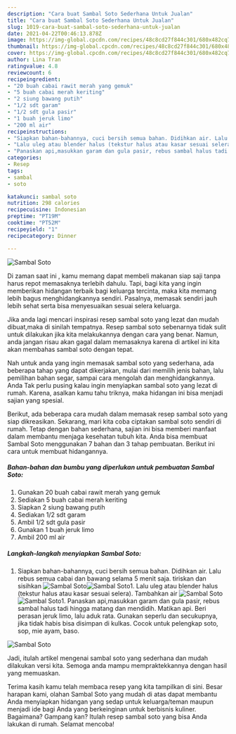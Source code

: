 ```yaml
---
description: "Cara buat Sambal Soto Sederhana Untuk Jualan"
title: "Cara buat Sambal Soto Sederhana Untuk Jualan"
slug: 1019-cara-buat-sambal-soto-sederhana-untuk-jualan
date: 2021-04-22T00:46:13.878Z
image: https://img-global.cpcdn.com/recipes/48c8cd27f844c301/680x482cq70/sambal-soto-foto-resep-utama.jpg
thumbnail: https://img-global.cpcdn.com/recipes/48c8cd27f844c301/680x482cq70/sambal-soto-foto-resep-utama.jpg
cover: https://img-global.cpcdn.com/recipes/48c8cd27f844c301/680x482cq70/sambal-soto-foto-resep-utama.jpg
author: Lina Tran
ratingvalue: 4.8
reviewcount: 6
recipeingredient:
- "20 buah cabai rawit merah yang gemuk"
- "5 buah cabai merah keriting"
- "2 siung bawang putih"
- "1/2 sdt garam"
- "1/2 sdt gula pasir"
- "1 buah jeruk limo"
- "200 ml air"
recipeinstructions:
- "Siapkan bahan-bahannya, cuci bersih semua bahan. Didihkan air. Lalu rebus semua cabai dan bawang selama 5 menit saja. tiriskan dan sisihkan"
- "Lalu uleg atau blender halus (tekstur halus atau kasar sesuai selera). Tambahkan air"
- "Panaskan api,masukkan garam dan gula pasir, rebus sambal halus tadi hingga matang dan mendidih. Matikan api. Beri perasan jeruk limo, lalu aduk rata. Gunakan seperlu dan secukupnya, jika tidak habis bisa disimpan di kulkas. Cocok untuk pelengkap soto, sop, mie ayam, baso."
categories:
- Resep
tags:
- sambal
- soto

katakunci: sambal soto 
nutrition: 298 calories
recipecuisine: Indonesian
preptime: "PT19M"
cooktime: "PT52M"
recipeyield: "1"
recipecategory: Dinner

---
```



![Sambal Soto](https://img-global.cpcdn.com/recipes/48c8cd27f844c301/680x482cq70/sambal-soto-foto-resep-utama.jpg)

Di zaman  saat ini , kamu memang dapat membeli makanan siap saji tanpa harus repot memasaknya terlebih dahulu. Tapi, bagi kita yang ingin memberikan hidangan terbaik bagi keluarga tercinta, maka kita memang lebih bagus menghidangkannya sendiri. Pasalnya, memasak sendiri jauh lebih sehat serta bisa menyesuaikan sesuai selera keluarga.

Jika anda lagi mencari inspirasi resep sambal soto yang lezat dan mudah dibuat,maka di sinilah tempatnya. Resep sambal soto  sebenarnya tidak sulit untuk dilakukan jika kita melakukannya dengan cara yang benar. Namun, anda jangan risau akan gagal dalam memasaknya 
karena di artikel ini kita akan membahas sambal soto dengan tepat.  



Nah untuk anda yang ingin memasak sambal soto yang sederhana, ada beberapa tahap yang dapat dikerjakan, mulai dari memilih jenis bahan, lalu pemilihan bahan segar, sampai cara mengolah dan menghidangkannya. Anda Tak perlu pusing kalau ingin menyiapkan sambal soto yang lezat di rumah. Karena, asalkan kamu  tahu triknya, maka hidangan ini bisa menjadi sajian yang spesial.

Berikut, ada beberapa cara mudah dalam memasak resep sambal soto yang siap dikreasikan. Sekarang, mari kita coba ciptakan sambal soto sendiri di rumah. Tetap dengan bahan sederhana, sajian ini bisa memberi manfaat dalam membantu menjaga kesehatan tubuh kita. Anda bisa membuat Sambal Soto menggunakan 7 bahan dan 3 tahap pembuatan. Berikut ini cara untuk membuat hidangannya.

<!--inarticleads1-->

##### Bahan-bahan dan bumbu yang diperlukan untuk pembuatan Sambal Soto:

1. Gunakan 20 buah cabai rawit merah yang gemuk
1. Sediakan 5 buah cabai merah keriting
1. Siapkan 2 siung bawang putih
1. Sediakan 1/2 sdt garam
1. Ambil 1/2 sdt gula pasir
1. Gunakan 1 buah jeruk limo
1. Ambil 200 ml air




<!--inarticleads2-->

##### Langkah-langkah menyiapkan Sambal Soto:

1. Siapkan bahan-bahannya, cuci bersih semua bahan. Didihkan air. Lalu rebus semua cabai dan bawang selama 5 menit saja. tiriskan dan sisihkan
<img src="https://img-global.cpcdn.com/steps/ed13fafe2c293e3f/160x128cq70/sambal-soto-langkah-memasak-1-foto.jpg" alt="Sambal Soto"><img src="https://img-global.cpcdn.com/steps/b8629015d09f6a62/160x128cq70/sambal-soto-langkah-memasak-1-foto.jpg" alt="Sambal Soto">1. Lalu uleg atau blender halus (tekstur halus atau kasar sesuai selera). Tambahkan air
<img src="https://img-global.cpcdn.com/steps/e61319d33ceeaf8b/160x128cq70/sambal-soto-langkah-memasak-2-foto.jpg" alt="Sambal Soto"><img src="https://img-global.cpcdn.com/steps/6513612cf46f593a/160x128cq70/sambal-soto-langkah-memasak-2-foto.jpg" alt="Sambal Soto">1. Panaskan api,masukkan garam dan gula pasir, rebus sambal halus tadi hingga matang dan mendidih. Matikan api. Beri perasan jeruk limo, lalu aduk rata. Gunakan seperlu dan secukupnya, jika tidak habis bisa disimpan di kulkas. Cocok untuk pelengkap soto, sop, mie ayam, baso.
<img src="https://img-global.cpcdn.com/steps/8d51184e8af5905b/160x128cq70/sambal-soto-langkah-memasak-3-foto.jpg" alt="Sambal Soto">



Jadi, itulah artikel mengenai  sambal soto  yang sederhana dan mudah dilakukan versi kita. Semoga anda mampu mempraktekkannya dengan hasil yang memuaskan. 

Terima kasih kamu telah membaca resep yang kita tampilkan di sini. Besar harapan kami, olahan  Sambal Soto yang mudah di atas dapat membantu Anda menyiapkan hidangan yang sedap untuk keluarga/teman maupun menjadi ide bagi Anda yang berkeinginan untuk berbisnis kuliner. Bagaimana? Gampang kan? Itulah resep sambal soto yang bisa Anda lakukan di rumah. Selamat mencoba!

